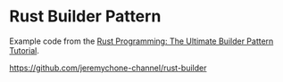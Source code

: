 # Rust Builder Pattern

Example code from the [Rust Programming: The Ultimate Builder Pattern Tutorial](https://www.youtube.com/watch?v=Z_3WOSiYYFY).

https://github.com/jeremychone-channel/rust-builder


